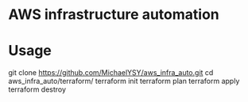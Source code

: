 # AWS infrastructure automation

# Usage
git clone https://github.com/MichaelYSY/aws_infra_auto.git
cd aws_infra_auto/terraform/
terraform init
terraform plan
terraform apply
terraform destroy
